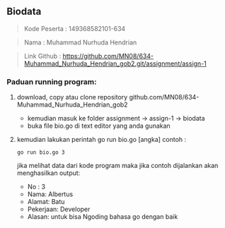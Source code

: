 ## Biodata 
> Kode Peserta	: 149368582101-634

> Nama   : Muhammad Nurhuda Hendrian

> Link Github  : <https://github.com/MN08/634-Muhammad_Nurhuda_Hendrian_gob2.git/assignment/assign-1>

### Paduan running program: 
1. download, copy atau clone repository github.com/MN08/634-Muhammad_Nurhuda_Hendrian_gob2
    * kemudian masuk ke folder assignment -> assign-1 -> biodata
    * buka file bio.go di text editor yang anda gunakan

2. kemudian lakukan perintah go run bio.go [angka]
    contoh : 

    `go run bio.go 3`

    jika melihat data dari kode program maka jika contoh dijalankan akan menghasilkan output:

    * No : 3
    * Nama: Albertus
    * Alamat: Batu
    * Pekerjaan: Developer
    * Alasan: untuk bisa Ngoding bahasa go dengan baik
